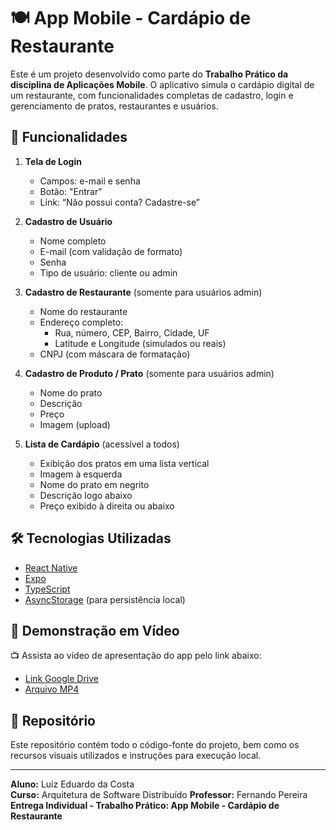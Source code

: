 # 🍽️ App Mobile - Cardápio de Restaurante

Este é um projeto desenvolvido como parte do **Trabalho Prático da     disciplina de Aplicações Mobile**. O aplicativo simula o cardápio      digital  de um restaurante, com funcionalidades completas de cadastro, login e gerenciamento de pratos, restaurantes e usuários.

## 📱 Funcionalidades

1. **Tela de Login**
   - Campos: e-mail e senha
   - Botão: "Entrar"
   - Link: “Não possui conta? Cadastre-se”

2. **Cadastro de Usuário**
   - Nome completo
   - E-mail (com validação de formato)
   - Senha
   - Tipo de usuário: cliente ou admin

3. **Cadastro de Restaurante** (somente para usuários admin)
   - Nome do restaurante
   - Endereço completo:
     - Rua, número, CEP, Bairro, Cidade, UF
     - Latitude e Longitude (simulados ou reais)
   - CNPJ (com máscara de formatação)

4. **Cadastro de Produto / Prato** (somente para usuários admin)
   - Nome do prato
   - Descrição
   - Preço
   - Imagem (upload)

5. **Lista de Cardápio** (acessível a todos)
   - Exibição dos pratos em uma lista vertical
   - Imagem à esquerda
   - Nome do prato em negrito
   - Descrição logo abaixo
   - Preço exibido à direita ou abaixo

## 🛠️ Tecnologias Utilizadas

- [React Native](https://reactnative.dev/)
- [Expo](https://expo.dev/)
- [TypeScript](https://www.typescriptlang.org/)
- [AsyncStorage](https://react-native-async-storage.github.io/async-storage/) (para persistência local)

## 🎥 Demonstração em Vídeo

📺 Assista ao vídeo de apresentação do app pelo link abaixo:

- [Link Google Drive](https://drive.google.com/file/d/1ytXn6UTqU0lJgk5jzvNK7DoYozCGR9eM/view?usp=sharing)
- [Arquivo MP4](https://github.com/oluizeduardo/restaurant-menu/tree/main/video)

## 🔗 Repositório

Este repositório contém todo o código-fonte do projeto, bem como os    recursos visuais utilizados e instruções para execução local.

---

**Aluno:** Luiz Eduardo da Costa  
**Curso:** Arquitetura de Software Distribuído 
**Professor:** Fernando Pereira  
**Entrega Individual - Trabalho Prático: App Mobile - Cardápio de Restaurante**